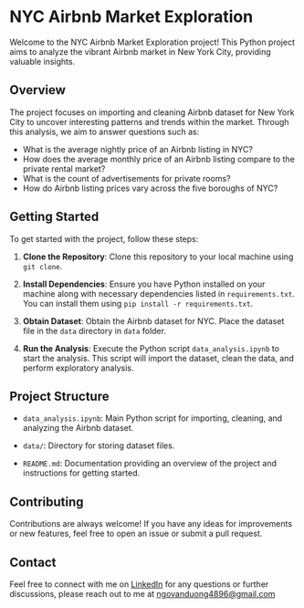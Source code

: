 
# NYC Airbnb Market Exploration

Welcome to the NYC Airbnb Market Exploration project! This Python project aims to analyze the vibrant Airbnb market in New York City, providing valuable insights.

## Overview

The project focuses on importing and cleaning Airbnb dataset for New York City to uncover interesting patterns and trends within the market. Through this analysis, we aim to answer questions such as:

* What is the average nightly price of an Airbnb listing in NYC?
* How does the average monthly price of an Airbnb listing compare to the private rental market?
* What is the count of advertisements for private rooms?
* How do Airbnb listing prices vary across the five boroughs of NYC?

## Getting Started
To get started with the project, follow these steps:

1. **Clone the Repository**: Clone this repository to your local machine using `git clone`.

2. **Install Dependencies**: Ensure you have Python installed on your machine along with necessary dependencies listed in `requirements.txt`. You can install them using `pip install -r requirements.txt`.

3. **Obtain Dataset**: Obtain the Airbnb dataset for NYC. Place the dataset file in the `data` directory in `data` folder.

4. **Run the Analysis**: Execute the Python script `data_analysis.ipynb` to start the analysis. This script will import the dataset, clean the data, and perform exploratory analysis.

## Project Structure
* `data_analysis.ipynb`: Main Python script for importing, cleaning, and analyzing the Airbnb dataset.

* `data/`: Directory for storing dataset files.

* `README.md`: Documentation providing an overview of the project and instructions for getting started.





## Contributing

Contributions are always welcome! If you have any ideas for improvements or new features, feel free to open an issue or submit a pull request.





## Contact

Feel free to connect with me on [LinkedIn](https://www.linkedin.com/in/van-duong-ngo-071586222/) for any questions or further discussions, please reach out to me at ngovanduong4896@gmail.com

